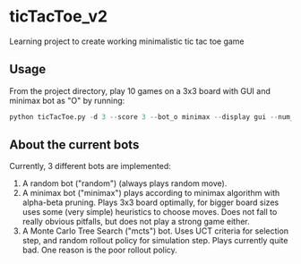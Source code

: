 # ticTacToe_v2
Learning project to create working minimalistic tic tac toe game

## Usage

From the project directory, play 10 games on  a 3x3 board with GUI and minimax bot as "O" by running:
```python
python ticTacToe.py -d 3 --score 3 --bot_o minimax --display gui --num_games 10
```

## About the current bots

Currently, 3 different bots are implemented:

1. A random bot ("random") (always plays random move).
2. A minimax bot ("minimax") plays according to minimax algorithm with alpha-beta pruning. Plays 3x3 board optimally, for bigger board sizes uses some (very simple) heuristics to choose moves. Does not fall to really obvious pitfalls, but does not play a strong game either.
3. A Monte Carlo Tree Search ("mcts") bot. Uses UCT criteria for selection step, and random rollout policy for simulation step. Plays currently quite bad. One reason is the poor rollout policy.
